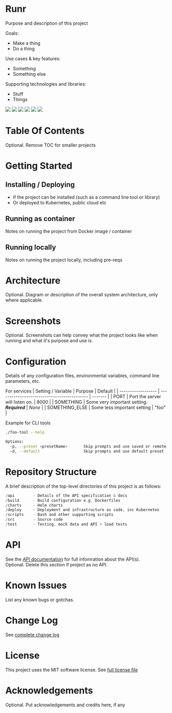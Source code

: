 # Runr

Purpose and description of this project

Goals:

- Make a thing
- Do a thing

Use cases & key features:

- Something
- Something else

Supporting technologies and libraries:

- Stuff
- Things

![](https://img.shields.io/github/license/benc-uk/runr)
![](https://img.shields.io/github/last-commit/benc-uk/runr)
![](https://img.shields.io/github/release/benc-uk/runr)
![](https://img.shields.io/github/checks-status/benc-uk/runr/main)
![](https://img.shields.io/github/workflow/status/benc-uk/runr/CI%20Build?label=ci-build)
![](https://img.shields.io/github/workflow/status/benc-uk/runr/Release%20Assets?label=release)

# Table Of Contents

Optional. Remove TOC for smaller projects

# Getting Started

## Installing / Deploying

- If the project can be installed (such as a command line tool or library)
- Or deployed to Kubernetes, public cloud etc

## Running as container

Notes on running the project from Docker image / container

## Running locally

Notes on running the project locally, including pre-reqs

# Architecture

Optional. Diagram or description of the overall system architecture, only where applicable.

# Screenshots

Optional. Screenshots can help convey what the project looks like when running and what it's purpose and use is.

# Configuration

Details of any configuration files, environmental variables, command line parameters, etc.

For services
| Setting / Variable | Purpose | Default |
| ------------------ | ------------------------------------------- | ------- |
| PORT | Port the server will listen on. | 8000 |
| SOMETHING | Some very important setting. **_Required_** | _None_ |
| SOMETHING_ELSE | Some less important setting | "foo" |

Example for CLI tools

```bash
./foo-tool --help

Options:
  -p, --preset <presetName>       Skip prompts and use saved or remote preset
  -d, --default                   Skip prompts and use default preset
```

# Repository Structure

A brief description of the top-level directories of this project is as follows:

```c
/api        - Details of the API specification & docs
/build      - Build configuration e.g. Dockerfiles
/charts     - Helm charts
/deploy     - Deployment and infrastructure as code, inc Kubernetes
/scripts    - Bash and other supporting scripts
/src        - Source code
/test       - Testing, mock data and API + load tests
```

# API

See the [API documentation](./api/) for full infomration about the API(s).  
Optional. Delete this section if project as no API.

# Known Issues

List any known bugs or gotchas.

# Change Log

See [complete change log](./CHANGELOG.md)

# License

This project uses the MIT software license. See [full license file](./LICENSE)

# Acknowledgements

Optional. Put acknowledgements and credits here, if any
